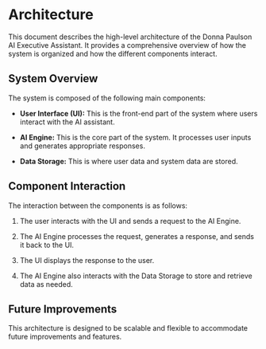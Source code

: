# Architecture

This document describes the high-level architecture of the Donna Paulson AI Executive Assistant. It provides a comprehensive overview of how the system is organized and how the different components interact.

## System Overview

The system is composed of the following main components:

- **User Interface (UI):** This is the front-end part of the system where users interact with the AI assistant.

- **AI Engine:** This is the core part of the system. It processes user inputs and generates appropriate responses.

- **Data Storage:** This is where user data and system data are stored.

## Component Interaction

The interaction between the components is as follows:

1. The user interacts with the UI and sends a request to the AI Engine.

2. The AI Engine processes the request, generates a response, and sends it back to the UI.

3. The UI displays the response to the user.

4. The AI Engine also interacts with the Data Storage to store and retrieve data as needed.

## Future Improvements

This architecture is designed to be scalable and flexible to accommodate future improvements and features.